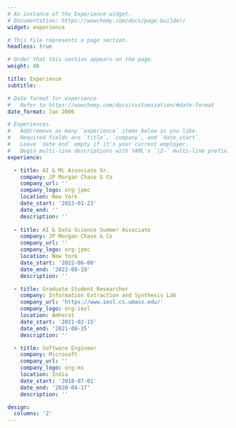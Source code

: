 ```yaml
---
# An instance of the Experience widget.
# Documentation: https://wowchemy.com/docs/page-builder/
widget: experience

# This file represents a page section.
headless: true

# Order that this section appears on the page.
weight: 40

title: Experience
subtitle:

# Date format for experience
#   Refer to https://wowchemy.com/docs/customization/#date-format
date_format: Jan 2006

# Experiences.
#   Add/remove as many `experience` items below as you like.
#   Required fields are `title`, `company`, and `date_start`.
#   Leave `date_end` empty if it's your current employer.
#   Begin multi-line descriptions with YAML's `|2-` multi-line prefix.
experience:

  - title: AI & ML Associate Sr.
    company: JP Morgan Chase & Co
    company_url: ''
    company_logo: org-jpmc
    location: New York
    date_start: '2023-01-23'
    date_end: ''
    description: ''
    
  - title: AI & Data Science Summer Associate
    company: JP Morgan Chase & Co
    company_url: ''
    company_logo: org-jpmc
    location: New York
    date_start: '2022-06-06'
    date_end: '2022-08-19'
    description: ''

  - title: Graduate Student Researcher
    company: Information Extraction and Synthesis Lab
    company_url: 'https://www.iesl.cs.umass.edu/'
    company_logo: org-iesl
    location: Amherst
    date_start: '2021-02-15'
    date_end: '2021-08-15'
    description: ''

  - title: Software Engineer
    company: Microsoft
    company_url: ''
    company_logo: org-ms
    location: India
    date_start: '2018-07-01'
    date_end: '2020-04-17'
    description: ''

design:
  columns: '2'
---
```

